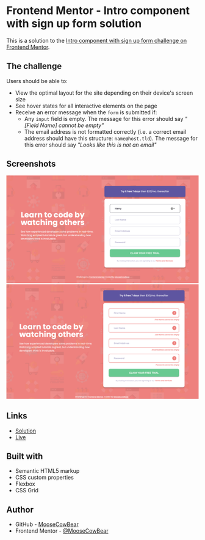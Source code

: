 # Frontend Mentor - Intro component with sign up form solution

This is a solution to the [Intro component with sign up form challenge on Frontend Mentor](https://www.frontendmentor.io/challenges/intro-component-with-signup-form-5cf91bd49edda32581d28fd1).

## The challenge

Users should be able to:

- View the optimal layout for the site depending on their device's screen size
- See hover states for all interactive elements on the page
- Receive an error message when the `form` is submitted if:
  - Any `input` field is empty. The message for this error should say *"[Field Name] cannot be empty"*
  - The email address is not formatted correctly (i.e. a correct email address should have this structure: `name@host.tld`). The message for this error should say *"Looks like this is not an email"*

## Screenshots

![alt text](screenshots/desktop.png "sign up form desktop")
![alt text](screenshots/desktop-active.png "sign up form with error messages displayed")

## Links

- [Solution](https://github.com/MooseCowBear/frontend-mentor-intro-component-signup-form)
- [Live](https://moosecowbear.github.io/frontend-mentor-intro-component-signup-form/)

## Built with

- Semantic HTML5 markup
- CSS custom properties
- Flexbox
- CSS Grid

## Author

- GitHub - [MooseCowBear](https://github.com/MooseCowBear)
- Frontend Mentor - [@MooseCowBear](https://www.frontendmentor.io/profile/MooseCowBear)
